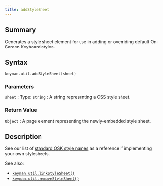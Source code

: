 ```yaml
---
title: addStyleSheet
---
```


## Summary

Generates a style sheet element for use in adding or overriding default On-Screen Keyboard styles.

## Syntax

```c
keyman.util.addStyleSheet(sheet)
```

### Parameters

`sheet`
:   Type: `string`
:   A string representing a CSS style sheet.

### Return Value

`Object`
:   A page element representing the newly-embedded style sheet.

## Description

See our list of [standard OSK style names](../osk/classes) as a reference if implementing your own stylesheets.

See also:
- [`keyman.util.linkStyleSheet()`](linkStyleSheet)
- [`keyman.util.removeStyleSheet()`](removeStyleSheet)
